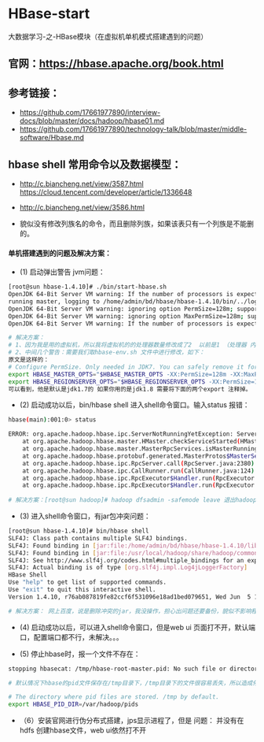 # HBase-start
大数据学习-之-HBase模块（在虚拟机单机模式搭建遇到的问题）


## 官网：https://hbase.apache.org/book.html
## 参考链接： 
  * https://github.com/17661977890/interview-docs/blob/master/docs/hadoop/hbase01.md
  * https://github.com/17661977890/technology-talk/blob/master/middle-software/Hbase.md

## hbase shell 常用命令以及数据模型：
  * http://c.biancheng.net/view/3587.html  https://cloud.tencent.com/developer/article/1336648
  * http://c.biancheng.net/view/3586.html
  
  * 貌似没有修改列族名的命令，而且删除列族，如果该表只有一个列族是不能删的。

#### 单机搭建遇到的问题及解决方案：

* (1) 启动弹出警告 jvm问题：

```bash
[root@sun hbase-1.4.10]# ./bin/start-hbase.sh
OpenJDK 64-Bit Server VM warning: If the number of processors is expected to increase from one, then you should configure the number of parallel GC threads appropriately using -XX:ParallelGCThreads=N
running master, logging to /home/admin/bd/hbase/hbase-1.4.10/bin/../logs/hbase-admin-master-sun.com.out
OpenJDK 64-Bit Server VM warning: ignoring option PermSize=128m; support was removed in 8.0
OpenJDK 64-Bit Server VM warning: ignoring option MaxPermSize=128m; support was removed in 8.0
OpenJDK 64-Bit Server VM warning: If the number of processors is expected to increase from one, then you should configure the number of parallel GC threads appropriately using -XX:ParallelGCThreads=N

# 解决方案：
# 1、因为我是用的虚拟机，所以我将虚拟机的的处理器数量修改成了2  以前是1 （处理器 内核数），就解决了第一个警告了
# 2、中间几个警告：需要我们取hbase-env.sh 文件中进行修改，如下：
原文是这样的：
# Configure PermSize. Only needed in JDK7. You can safely remove it for JDK8+
export HBASE_MASTER_OPTS="$HBASE_MASTER_OPTS -XX:PermSize=128m -XX:MaxPermSize=128m -XX:ReservedCodeCacheSize=256m"
export HBASE_REGIONSERVER_OPTS="$HBASE_REGIONSERVER_OPTS -XX:PermSize=128m -XX:MaxPermSize=128m -XX:ReservedCodeCacheSize=256m"
可以看到，他是默认是jdk1.7的 如果你用的是jdk1.8 需要将下面的两个export 注释掉。
```

* (2) 启动成功以后，bin/hbase shell 进入shell命令窗口。输入status 报错：

```bash
hbase(main):001:0> status

ERROR: org.apache.hadoop.hbase.ipc.ServerNotRunningYetException: Server is not running yet
	at org.apache.hadoop.hbase.master.HMaster.checkServiceStarted(HMaster.java:2654)
	at org.apache.hadoop.hbase.master.MasterRpcServices.isMasterRunning(MasterRpcServices.java:980)
	at org.apache.hadoop.hbase.protobuf.generated.MasterProtos$MasterService$2.callBlockingMethod(MasterProtos.java:63372)
	at org.apache.hadoop.hbase.ipc.RpcServer.call(RpcServer.java:2380)
	at org.apache.hadoop.hbase.ipc.CallRunner.run(CallRunner.java:124)
	at org.apache.hadoop.hbase.ipc.RpcExecutor$Handler.run(RpcExecutor.java:297)
	at org.apache.hadoop.hbase.ipc.RpcExecutor$Handler.run(RpcExecutor.java:277)
  
# 解决方案：[root@sun hadoop]# hadoop dfsadmin -safemode leave 退出hadoop的安全模式，之前hadoop非正常关闭造成的。
```

* (3) 进入shell命令窗口，有jar包冲突问题：

```bash
[root@sun hbase-1.4.10]# bin/hbase shell
SLF4J: Class path contains multiple SLF4J bindings.
SLF4J: Found binding in [jar:file:/home/admin/bd/hbase/hbase-1.4.10/lib/slf4j-log4j12-1.7.10.jar!/org/slf4j/impl/StaticLoggerBinder.class]
SLF4J: Found binding in [jar:file:/usr/local/hadoop/share/hadoop/common/lib/slf4j-log4j12-1.7.10.jar!/org/slf4j/impl/StaticLoggerBinder.class]
SLF4J: See http://www.slf4j.org/codes.html#multiple_bindings for an explanation.
SLF4J: Actual binding is of type [org.slf4j.impl.Log4jLoggerFactory]
HBase Shell
Use "help" to get list of supported commands.
Use "exit" to quit this interactive shell.
Version 1.4.10, r76ab087819fe82ccf6f531096e18ad1bed079651, Wed Jun  5 16:48:11 PDT 2019

# 解决方案： 网上百度，说是删除冲突的jar，我没操作，担心出问题还要备份，貌似不影响程序。 看着不爽就到目录下 rm -f ...jar
```
* (4) 启动成功以后，可以进入shell命令窗口，但是web ui 页面打不开，默认端口，配置端口都不行，未解决。。。

* (5) 停止hbase时，报一个文件不存在：

```bash
stopping hbasecat: /tmp/hbase-root-master.pid: No such file or directory

# 默认情况下hbase的pid文件保存在/tmp目录下，/tmp目录下的文件很容易丢失，所以造成停止集群的时候出现上述错误。解决方式是在hbase-env.sh中修改pid文件  # 的存放路径，配置项如下所示：

# The directory where pid files are stored. /tmp by default.
export HBASE_PID_DIR=/var/hadoop/pids 
```
* （6）安装官网进行伪分布式搭建，jps显示进程了，但是 问题： 并没有在hdfs 创建hbase文件，web ui依然打不开
